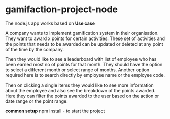 # gamifaction-project-node
The node.js  app works based on  **Use case**

A company wants to implement gamification system in their organisation.
They want to award x points for certain activities.
These set of activities and the points that needs to be awarded can be updated or deleted at any point of the time by the company.
 
Then they would like to see a leaderboard with list of employee who has been earned most no of points for that month.
They should have the option to select a different month or select range of months.
Another option required here is to search directly by employee name or the employee code.
 
Then on clicking a single items they would like to see more information about the employee and also see the breakdown of the points awarded.
Here they can filter the points awarded to the user based on the action or date range or the point range.

**common setup** 
npm install - to start the project 
